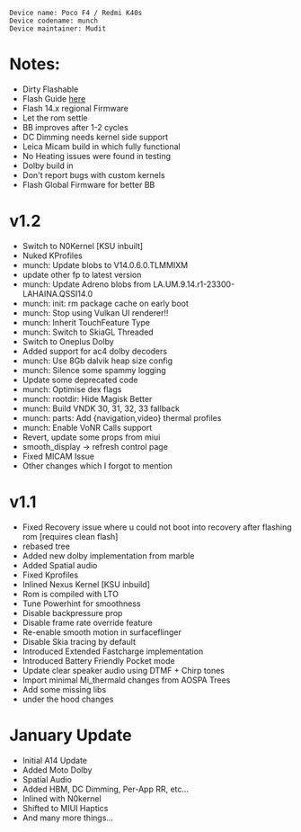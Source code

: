  ```
Device name: Poco F4 / Redmi K40s
Device codename: munch
Device maintainer: Mudit
```

# Notes:
- Dirty Flashable
- Flash Guide [here](https://github.com/Project-PixelStar/official_devices/blob/14/instructions/munch.md)
- Flash 14.x regional Firmware
- Let the rom settle
- BB improves after 1-2 cycles
- DC Dimming needs kernel side support
- Leica Micam build in which fully functional
- No Heating issues were found in testing
- Dolby build in
- Don't report bugs with custom kernels
- Flash Global Firmware for better BB

# v1.2
- Switch to N0Kernel [KSU inbuilt]
- Nuked KProfiles
- munch: Update blobs to V14.0.6.0.TLMMIXM 
- update other fp to latest version
- munch: Update Adreno blobs from LA.UM.9.14.r1-23300-LAHAINA.QSSI14.0
- munch: init: rm package cache on early boot
- munch: Stop using Vulkan UI renderer!! 
- munch: Inherit TouchFeature Type
- munch: Switch to SkiaGL Threaded
- Switch to Oneplus Dolby
- Added support for ac4 dolby decoders
- munch: Use 8Gb dalvik heap size config
- munch: Silence some spammy logging
- Update some deprecated code
- munch: Optimise dex flags
- munch: rootdir: Hide Magisk Better
- munch: Build VNDK 30, 31, 32, 33 fallback
- munch: parts: Add {navigation,video} thermal profiles
- munch: Enable VoNR Calls support
- Revert, update some props from miui
- smooth_display -> refresh control page
- Fixed MICAM Issue
- Other changes which I forgot to mention

# v1.1 
- Fixed Recovery issue where u could not boot into recovery after flashing rom [requires clean flash]
- rebased tree
- Added new dolby implementation from marble
- Added Spatial audio 
- Fixed Kprofiles
- Inlined Nexus Kernel  [KSU inbuild]
- Rom is compiled with LTO 
- Tune Powerhint for smoothness
- Disable backpressure prop
- Disable frame rate override feature
- Re-enable smooth motion in surfaceflinger
- Disable Skia tracing by default
- Introduced Extended Fastcharge implementation
- Introduced Battery Friendly Pocket mode
- Update clear speaker audio using DTMF + Chirp tones
- Import minimal Mi_thermald changes from AOSPA Trees
- Add some missing libs 
- under the hood changes

# January Update
- Initial A14 Update
- Added Moto Dolby
- Spatial Audio
- Added HBM, DC Dimming, Per-App RR, etc...
- Inlined with N0kernel
- Shifted to MIUI Haptics
- And many more things...

